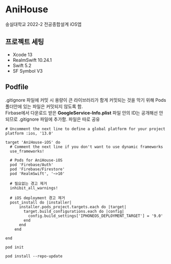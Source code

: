 # AniHouse
숭실대학교 2022-2 전공종합설계 iOS앱

## 프로젝트 세팅
* Xcode 13
* RealmSwift 10.24.1
* Swift 5.2
* SF Symbol V3

## Podfile
.gitignore 파일에 커밋 시 용량이 큰 라이브러리가 함게 커밋되는 것을 막기 위해 Pods 폴더안에 있는 파일은 커밋되지 않도록 함.<br>
Firbase에서 다운로드 받은 **GoogleService-Info.plist** 파일 안의 ID는 공개해선 안되므로 .gitignore 파일에 추가함. 파일은 따로 공유

```
# Uncomment the next line to define a global platform for your project
platform :ios, '13.0'

target 'AniHouse-iOS' do
  # Comment the next line if you don't want to use dynamic frameworks
  use_frameworks!

  # Pods for AniHouse-iOS
  pod 'Firebase/Auth'
  pod 'Firebase/Firestore'
  pod 'RealmSwift', '~>10'
  
  # 필요없는 경고 제거
  inhibit_all_warnings!
  
  # iOS deployment 경고 제거
  post_install do |installer|
      installer.pods_project.targets.each do |target|
        target.build_configurations.each do |config|
          config.build_settings['IPHONEOS_DEPLOYMENT_TARGET'] = '9.0'
        end
      end
    end

end
```

```
pod init
```

```
pod install --repo-update
```